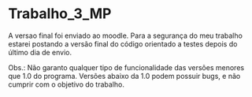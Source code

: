 # Trabalho_3_MP
A versao final foi enviado ao moodle. Para a segurança do meu trabalho estarei postando a versão final
do código orientado a testes depois do último dia de envio.

Obs.: Não garanto qualquer tipo de funcionalidade das versões menores que 1.0 do programa.
Versões abaixo da 1.0 podem possuir bugs, e não cumprir com o objetivo do trabalho.
